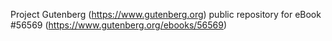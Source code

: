 Project Gutenberg (https://www.gutenberg.org) public repository for
eBook #56569 (https://www.gutenberg.org/ebooks/56569)
